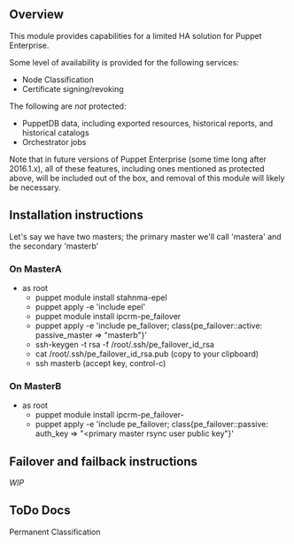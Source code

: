 ## Overview

This module provides capabilities for a limited HA solution for Puppet Enterprise.

Some level of availability is provided for the following services:

- Node Classification
- Certificate signing/revoking

The following are *not* protected:

- PuppetDB data, including exported resources, historical reports, and
  historical catalogs
- Orchestrator jobs

Note that in future versions of Puppet Enterprise (some time long after
2016.1.x), all of these features, including ones mentioned as protected above,
will be included out of the box, and removal of this module will likely be
necessary.

## Installation instructions
Let's say we have two masters; the primary master we'll call 'mastera' and the secondary 'masterb'


### On MasterA

- as root
  - puppet module install stahnma-epel
  - puppet apply -e 'include epel'
  - puppet module install ipcrm-pe_failover
  - puppet apply -e 'include pe_failover; class{pe_failover::active: passive_master => "masterb"}'
  - ssh-keygen -t rsa -f /root/.ssh/pe_failover_id_rsa
  - cat /root/.ssh/pe_failover_id_rsa.pub (copy to your clipboard)
  - ssh masterb (accept key, control-c)

### On MasterB
- as root
  - puppet module install ipcrm-pe_failover-
  - puppet apply -e 'include pe_failover; class{pe_failover::passive: auth_key => "<primary master rsync user public key"}'



## Failover and failback instructions

_WIP_

## ToDo Docs

Permanent Classification
